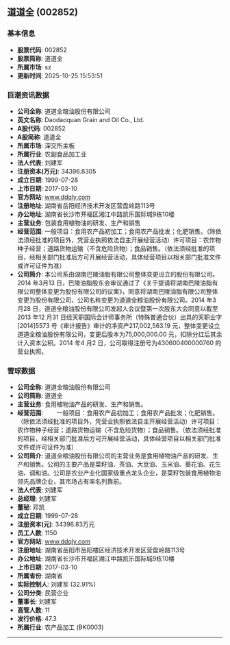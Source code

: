 ## 道道全 (002852)

### 基本信息

- **股票代码**: 002852
- **股票简称**: 道道全
- **所属市场**: sz
- **更新时间**: 2025-10-25 15:53:51

### 巨潮资讯数据

- **公司全称**: 道道全粮油股份有限公司
- **英文名称**: Daodaoquan Grain and Oil Co., Ltd.
- **A股代码**: 002852
- **A股简称**: 道道全
- **所属市场**: 深交所主板
- **所属行业**: 农副食品加工业
- **法人代表**: 刘建军
- **注册资本(万元)**: 34396.8305
- **成立日期**: 1999-07-28
- **上市日期**: 2017-03-10
- **官方网站**: www.ddqly.com
- **注册地址**: 湖南省岳阳经济技术开发区营盘岭路113号
- **办公地址**: 湖南省长沙市开福区湘江中路凯乐国际城9栋10楼
- **主营业务**: 包装食用植物油的研发、生产和销售
- **经营范围**: 一般项目：食用农产品初加工；食用农产品批发；化肥销售。（除依法须经批准的项目外，凭营业执照依法自主开展经营活动）许可项目：农作物种子经营；道路货物运输（不含危险货物）；食品销售。（依法须经批准的项目，经相关部门批准后方可开展经营活动，具体经营项目以相关部门批准文件或许可证件为准）
- **公司简介**: 本公司系由湖南巴陵油脂有限公司整体变更设立的股份有限公司。2014 年3月13 日，巴陵油脂股东会审议通过了《关于提请将湖南巴陵油脂有限公司整体变更为股份有限公司的议案》，同意将湖南巴陵油脂有限公司整体变更为股份有限公司，公司名称变更为道道全粮油股份有限公司。2014 年3 月28 日，道道全粮油股份有限公司发起人会议暨第一次股东大会同意以截至2013 年12 月31 日经天职国际会计师事务所（特殊普通合伙）出具的天职业字[2014]5573 号《审计报告》审计的净资产217,002,563.19 元，整体变更设立道道全粮油股份有限公司，变更后股本为75,000,000.00 元，扣除分红后其余计入资本公积。2014 年4 月2 日，公司取得注册号为430600400000760 的营业执照。

### 雪球数据

- **公司全称**: 道道全粮油股份有限公司
- **公司简称**: 道道全
- **主营业务**: 食用植物油产品的研发、生产和销售。
- **经营范围**: 　　一般项目：食用农产品初加工；食用农产品批发；化肥销售。（除依法须经批准的项目外，凭营业执照依法自主开展经营活动）许可项目：农作物种子经营；道路货物运输（不含危险货物）；食品销售。（依法须经批准的项目，经相关部门批准后方可开展经营活动，具体经营项目以相关部门批准文件或许可证件为准）
- **公司简介**: 道道全粮油股份有限公司的主营业务是食用植物油产品的研发、生产和销售。公司的主要产品是菜籽油、茶油、大豆油、玉米油、葵花油、花生油、调和油。公司是农业产业化国家级重点龙头企业，是菜籽包装食用植物油领先品牌企业，其市场占有率名列靠前。
- **法人代表**: 刘建军
- **总经理**: 刘建军
- **董秘**: 邓凯
- **成立日期**: 1999-07-28
- **注册资本(元)**: 34396.83万元
- **员工人数**: 1150
- **官方网站**: www.ddqly.com
- **注册地址**: 湖南省岳阳市岳阳楼区经济技术开发区营盘岭路113号
- **办公地址**: 湖南省长沙市开福区湘江中路凯乐国际城9栋10楼
- **上市日期**: 2017-03-10
- **所属省份**: 湖南省
- **实际控制人**: 刘建军 (32.91%)
- **公司分类**: 民营企业
- **董事长**: 刘建军
- **高管人数**: 11
- **发行价格**: 47.3
- **所属行业**: 农产品加工 (BK0003)

---